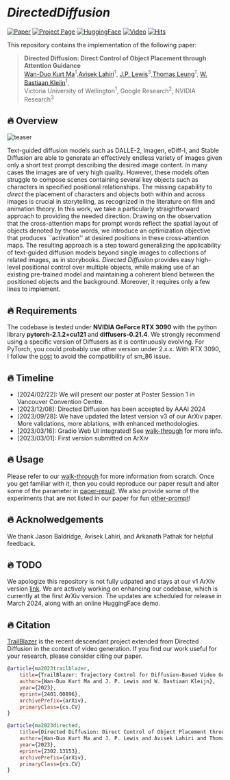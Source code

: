 
# ___***DirectedDiffusion***___

[![Paper](https://img.shields.io/badge/cs.CV-Paper-b31b1b?logo=arxiv&logoColor=red)](https://arxiv.org/abs/2302.13153)
[![Project Page](https://img.shields.io/badge/TrailBlazer-Website-green?logo=googlechrome&logoColor=green)](https://hohonu-vicml.github.io/DirectedDiffusion.Page/)
[![HuggingFace](https://img.shields.io/badge/%F0%9F%A4%97%20Hugging%20Face-Demo-blue)](https://github.com/hohonu-vicml/DirectedDiffusion?tab=readme-ov-file#TODO)
[![Video](https://img.shields.io/badge/YouTube-Project-c4302b?logo=youtube&logoColor=red)](https://github.com/hohonu-vicml/DirectedDiffusion?tab=readme-ov-file#TODO)
[![Hits](https://hits.seeyoufarm.com/api/count/incr/badge.svg?url=https%3A%2F%2Fgithub.com%2Fhohonu-vicml%2FDirectedDiffusion&count_bg=%23EA00FF&title_bg=%23555555&icon=&icon_color=%23E7E7E7&title=hits&edge_flat=false)](https://hits.seeyoufarm.com)

This repository contains the implementation of the following paper:
> **Directed Diffusion: Direct Control of Object Placement through Attention Guidance**<br>
> [Wan-Duo Kurt Ma](https://www.linkedin.com/in/kurt-ma/)<sup>1</sup>,[Avisek Lahiri](https://scholar.google.co.in/citations?user=4zgNd2UAAAAJ&hl=en)<sup>1</sup>, [J.P. Lewis](http://www.scribblethink.org/)<sup>3</sup>,[Thomas Leung](https://scholar.google.ca/citations?user=sUK_w2QAAAAJ&hl=en)<sup>1</sup>, [ W. Bastiaan Kleijn](https://people.wgtn.ac.nz/bastiaan.kleijn)<sup>1</sup>,<br>
Victoria University of Wellington<sup>1</sup>, Google Research<sup>2</sup>, NVIDIA Research<sup>3</sup>

## :fire: Overview
![teaser](./assets/figs/teaser.gif)

Text-guided diffusion models such as DALLE-2, Imagen, eDiff-I, and Stable Diffusion are able to generate an effectively endless variety of images given only a short text prompt describing the desired image content. In many cases the images are of very high quality. However, these models often struggle to compose scenes containing several key objects such as characters in specified positional relationships. The missing capability to *direct* the placement of characters and objects both within and across images is crucial in storytelling, as recognized in the literature on film and animation theory. In this work, we take a particularly straightforward approach to providing the needed direction. Drawing on the observation that the cross-attention maps for prompt words reflect the spatial layout of objects denoted by those words, we introduce an optimization objective that produces ``activation'' at desired positions in these cross-attention maps. The resulting approach is a step toward generalizing the applicability of text-guided diffusion models beyond single images to collections of related images, as in storybooks. *Directed Diffusion* provides easy high-level positional control over multiple objects, while making use of an existing pre-trained model and maintaining a coherent blend between the positioned objects and the background. Moreover, it requires only a few lines to implement.

## :fire: Requirements

The codebase is tested under **NVIDIA GeForce RTX 3090** with the python library **pytorch-2.1.2+cu121** and **diffusers-0.21.4**. We strongly recommend using a specific version of Diffusers as it is continuously evolving. For PyTorch, you could probably use other version under 2.x.x. With RTX 3090, I follow the [post](https://discuss.pytorch.org/t/geforce-rtx-3090-with-cuda-capability-sm-86-is-not-compatible-with-the-current-pytorch-installation/123499) to avoid the compatibility of sm_86 issue.

## :fire: Timeline

-   [2024/02/22]: We will present our poster at Poster Session 1 in Vancouver Convention Centre.
-   [2023/12/08]: Directed Diffusion has been accepted by AAAI 2024
-   [2023/09/28]: We have updated the latest version v3 of our ArXiv paper. More validations, more ablations, with enhanced methodologies.
-   [2023/03/16]: Gradio Web UI integrated! See [walk-through](doc/walk-through.org) for more info.
-   [2023/03/01]: First version submitted on ArXiv

## :fire: Usage

Please refer to our [walk-through](doc/walk-through.org) for more information
from scratch. Once you get familiar with it, then you could reproduce our paper
result and alter some of the parameter in [paper-result](doc/paper-result.org).
We also provide some of the experiments that are not listed in our paper for fun
[other-prompt](doc/other-prompt.org)!

## :fire: Acknolwedgements

We thank Jason Baldridge, Avisek Lahiri, and Arkanath Pathak for helpful
feedback.

## :fire: TODO

We apologize this repository is not fully udpated and stays at our v1 ArXiv
version [link](https://arxiv.org/abs/2302.13153v1). We are actively working on
enhancing our codebase, which is currently at the first ArXiv version. The
updates are scheduled for release in March 2024, along with an online
HuggingFace demo.

## :fire: Citation

 [TrailBlazer](https://hohonu-vicml.github.io/Trailblazer.Page/) is the recent
 descendant project extended from Directed Diffusion in the context of video
 generation. If you find our work useful for your research, please consider
 citing our paper.

   ```bibtex
   @article{ma2023trailblazer,
       title={TrailBlazer: Trajectory Control for Diffusion-Based Video Generation},
       author={Wan-Duo Kurt Ma and J. P. Lewis and W. Bastiaan Kleijn},
       year={2023},
       eprint={2401.00896},
       archivePrefix={arXiv},
       primaryClass={cs.CV}
   }

   @article{ma2023directed,
       title={Directed Diffusion: Direct Control of Object Placement through Attention Guidance},
       author={Wan-Duo Kurt Ma and J. P. Lewis and Avisek Lahiri and Thomas Leung and W. Bastiaan Kleijn},
       year={2023},
       eprint={2302.13153},
       archivePrefix={arXiv},
       primaryClass={cs.CV}
   }
   ```
